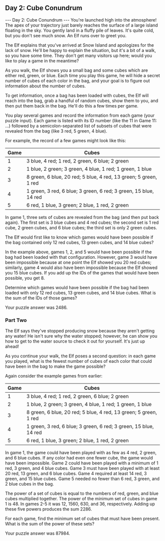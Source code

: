 ﻿## Day 2: Cube Conundrum

--- Day 2: Cube Conundrum ---
You're launched high into the atmosphere! The apex of your trajectory just barely reaches the surface of a large island floating in the sky. You gently land in a fluffy pile of leaves. It's quite cold, but you don't see much snow. An Elf runs over to greet you.

The Elf explains that you've arrived at Snow Island and apologizes for the lack of snow. He'll be happy to explain the situation, but it's a bit of a walk, so you have some time. They don't get many visitors up here; would you like to play a game in the meantime?

As you walk, the Elf shows you a small bag and some cubes which are either red, green, or blue. Each time you play this game, he will hide a secret number of cubes of each color in the bag, and your goal is to figure out information about the number of cubes.

To get information, once a bag has been loaded with cubes, the Elf will reach into the bag, grab a handful of random cubes, show them to you, and then put them back in the bag. He'll do this a few times per game.

You play several games and record the information from each game (your puzzle input). Each game is listed with its ID number (like the 11 in Game 11: ...) followed by a semicolon-separated list of subsets of cubes that were revealed from the bag (like 3 red, 5 green, 4 blue).

For example, the record of a few games might look like this:

| Game | Cubes                                     |
|------|-------------------------------------------|
| 1    | 3 blue, 4 red; 1 red, 2 green, 6 blue; 2 green |
| 2    | 1 blue, 2 green; 3 green, 4 blue, 1 red; 1 green, 1 blue |
| 3    | 8 green, 6 blue, 20 red; 5 blue, 4 red, 13 green; 5 green, 1 red |
| 4    | 1 green, 3 red, 6 blue; 3 green, 6 red; 3 green, 15 blue, 14 red |
| 5    | 6 red, 1 blue, 3 green; 2 blue, 1 red, 2 green |


In game 1, three sets of cubes are revealed from the bag (and then put back again). The first set is 3 blue cubes and 4 red cubes; the second set is 1 red cube, 2 green cubes, and 6 blue cubes; the third set is only 2 green cubes.

The Elf would first like to know which games would have been possible if the bag contained only 12 red cubes, 13 green cubes, and 14 blue cubes?

In the example above, games 1, 2, and 5 would have been possible if the bag had been loaded with that configuration. However, game 3 would have been impossible because at one point the Elf showed you 20 red cubes; similarly, game 4 would also have been impossible because the Elf showed you 15 blue cubes. If you add up the IDs of the games that would have been possible, you get 8.

Determine which games would have been possible if the bag had been loaded with only 12 red cubes, 13 green cubes, and 14 blue cubes. What is the sum of the IDs of those games?

Your puzzle answer was 2486.

### Part Two

The Elf says they've stopped producing snow because they aren't getting any water! He isn't sure why the water stopped; however, he can show you how to get to the water source to check it out for yourself. It's just up ahead!

As you continue your walk, the Elf poses a second question: in each game you played, what is the fewest number of cubes of each color that could have been in the bag to make the game possible?

Again consider the example games from earlier:

| Game | Cubes                                     |
|------|-------------------------------------------|
| 1    | 3 blue, 4 red; 1 red, 2 green, 6 blue; 2 green |
| 2    | 1 blue, 2 green; 3 green, 4 blue, 1 red; 1 green, 1 blue |
| 3    | 8 green, 6 blue, 20 red; 5 blue, 4 red, 13 green; 5 green, 1 red |
| 4    | 1 green, 3 red, 6 blue; 3 green, 6 red; 3 green, 15 blue, 14 red |
| 5    | 6 red, 1 blue, 3 green; 2 blue, 1 red, 2 green |


In game 1, the game could have been played with as few as 4 red, 2 green, and 6 blue cubes. If any color had even one fewer cube, the game would have been impossible.
Game 2 could have been played with a minimum of 1 red, 3 green, and 4 blue cubes.
Game 3 must have been played with at least 20 red, 13 green, and 6 blue cubes.
Game 4 required at least 14 red, 3 green, and 15 blue cubes.
Game 5 needed no fewer than 6 red, 3 green, and 2 blue cubes in the bag.

The power of a set of cubes is equal to the numbers of red, green, and blue cubes multiplied together. The power of the minimum set of cubes in game 1 is 48. In games 2-5 it was 12, 1560, 630, and 36, respectively. Adding up these five powers produces the sum 2286.

For each game, find the minimum set of cubes that must have been present. What is the sum of the power of these sets?

Your puzzle answer was 87984.
